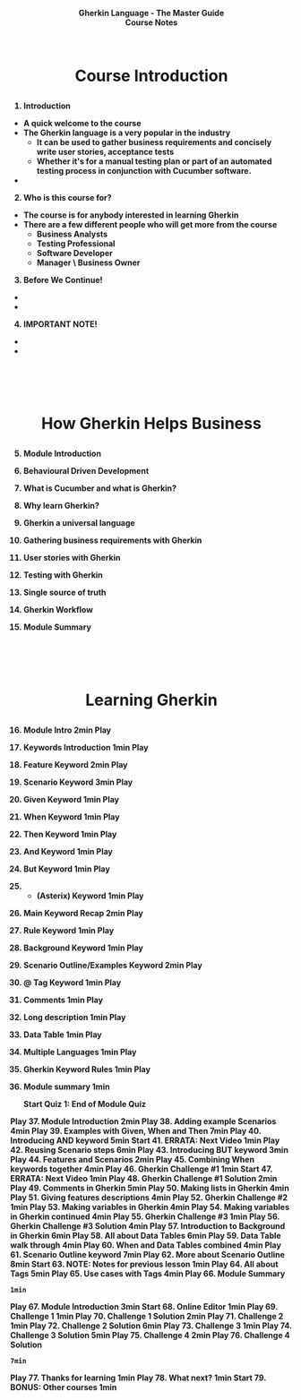 <b><p align=center> 
Gherkin Language - The Master Guide </br>
Course Notes
    
<br />
<h1><p align=center> Course Introduction</h1></ br>


1. Introduction
  - A quick welcome to the course
  - The Gherkin language is a very popular in the industry 
    - It can be used to gather business requirements and concisely write user stories, acceptance tests
    - Whether it's for a manual testing plan or part of an automated testing process in conjunction with Cucumber software.
  - 

2. Who is this course for?
  - The course is for anybody interested in learning Gherkin
  - There are a few different people who will get more from the course
    - Business Analysts 
    - Testing Professional
    - Software Developer
    - Manager \ Business Owner

3. Before We Continue!
  -
  -

4. IMPORTANT NOTE!
  -
  -
  
<br /> <br /> <br />
<h1><p align=center>How Gherkin Helps Business</h1></ br>

5. Module Introduction

6. Behavioural Driven Development

7. What is Cucumber and what is Gherkin?

8. Why learn Gherkin?

9. Gherkin a universal language

10. Gathering business requirements with Gherkin

11. User stories with Gherkin

12. Testing with Gherkin

13. Single source of truth

14. Gherkin Workflow

15. Module Summary

<br /> <br /> <br />
<h1><p align=center>Learning Gherkin</h1></ br>

16. Module Intro
2min
Play
17. Keywords Introduction
1min
Play
18. Feature Keyword
2min
Play
19. Scenario Keyword
3min
Play
20. Given Keyword
1min
Play
21. When Keyword
1min
Play
22. Then Keyword
1min
Play
23. And Keyword
1min
Play
24. But Keyword
1min
Play
25. * (Asterix) Keyword
1min
Play
26. Main Keyword Recap
2min
Play
27. Rule Keyword
1min
Play
28. Background Keyword
1min
Play
29. Scenario Outline/Examples Keyword
2min
Play
30. @ Tag Keyword
1min
Play
31. Comments
1min
Play
32. Long description
1min
Play
33. Data Table
1min
Play
34. Multiple Languages
1min
Play
35. Gherkin Keyword Rules
1min
Play
36. Module summary
1min

    Start
    Quiz 1: End of Module Quiz

Play
37. Module Introduction
2min
Play
38. Adding example Scenarios
4min
Play
39. Examples with Given, When and Then
7min
Play
40. Introducing AND keyword
5min
Start
41. ERRATA: Next Video
1min
Play
42. Reusing Scenario steps
6min
Play
43. Introducing BUT keyword
3min
Play
44. Features and Scenarios
2min
Play
45. Combining When keywords together
4min
Play
46. Gherkin Challenge #1
1min
Start
47. ERRATA: Next Video
1min
Play
48. Gherkin Challenge #1 Solution
2min
Play
49. Comments in Gherkin
5min
Play
50. Making lists in Gherkin
4min
Play
51. Giving features descriptions
4min
Play
52. Gherkin Challenge #2
1min
Play
53. Making variables in Gherkin
4min
Play
54. Making variables in Gherkin continued
4min
Play
55. Gherkin Challenge #3
1min
Play
56. Gherkin Challenge #3 Solution
4min
Play
57. Introduction to Background in Gherkin
6min
Play
58. All about Data Tables
6min
Play
59. Data Table walk through
4min
Play
60. When and Data Tables combined
4min
Play
61. Scenario Outline keyword
7min
Play
62. More about Scenario Outline
8min
Start
63. NOTE: Notes for previous lesson
1min
Play
64. All about Tags
5min
Play
65. Use cases with Tags
4min
Play
66. Module Summary

    1min

Play
67. Module Introduction
3min
Start
68. Online Editor
1min
Play
69. Challenge 1
1min
Play
70. Challenge 1 Solution
2min
Play
71. Challenge 2
1min
Play
72. Challenge 2 Solution
6min
Play
73. Challenge 3
1min
Play
74. Challenge 3 Solution
5min
Play
75. Challenge 4
2min
Play
76. Challenge 4 Solution

    7min

Play
77. Thanks for learning
1min
Play
78. What next?
1min
Start
79. BONUS: Other courses
1min
